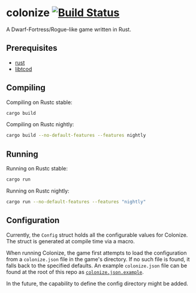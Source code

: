 # colonize [![Build Status](https://travis-ci.org/indiv0/colonize.svg?branch=master)](https://travis-ci.org/indiv0/colonize)

A Dwarf-Fortress/Rogue-like game written in Rust.

## Prerequisites

* [rust](https://www.rust-lang.org)
* [libtcod](http://roguecentral.org/doryen/libtcod/)

## Compiling

Compiling on Rustc stable:

```sh
cargo build
```

Compiling on Rustc nightly:

```sh
cargo build --no-default-features --features nightly
```

## Running

Running on Rustc stable:

```sh
cargo run
```

Running on Rustc nightly:

```sh
cargo run --no-default-features --features "nightly"
```

## Configuration

Currently, the `Config` struct holds all the configurable values for Colonize.
The struct is generated at compile time via a macro.

When running Colonize, the game first attempts to load the configuration from a
`colonize.json` file in the game's directory. If no such file is found, it falls
back to the specified defaults. An example `colonize.json` file can be found at
the root of this repo as [`colonize.json.example`][colonize-json-example].

In the future, the capability to define the config directory might be added.

[colonize-json-example]: https://github.com/indiv0/colonize/blob/master/colonize.json.example
